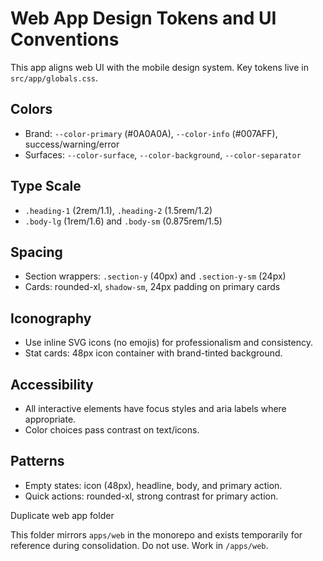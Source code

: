 # Web App Design Tokens and UI Conventions

This app aligns web UI with the mobile design system. Key tokens live in `src/app/globals.css`.

## Colors
- Brand: `--color-primary` (#0A0A0A), `--color-info` (#007AFF), success/warning/error
- Surfaces: `--color-surface`, `--color-background`, `--color-separator`

## Type Scale
- `.heading-1` (2rem/1.1), `.heading-2` (1.5rem/1.2)
- `.body-lg` (1rem/1.6) and `.body-sm` (0.875rem/1.5)

## Spacing
- Section wrappers: `.section-y` (40px) and `.section-y-sm` (24px)
- Cards: rounded-xl, `shadow-sm`, 24px padding on primary cards

## Iconography
- Use inline SVG icons (no emojis) for professionalism and consistency.
- Stat cards: 48px icon container with brand-tinted background.

## Accessibility
- All interactive elements have focus styles and aria labels where appropriate.
- Color choices pass contrast on text/icons.

## Patterns
- Empty states: icon (48px), headline, body, and primary action.
- Quick actions: rounded-xl, strong contrast for primary action.

Duplicate web app folder

This folder mirrors `apps/web` in the monorepo and exists temporarily for reference during consolidation. Do not use. Work in `/apps/web`.
